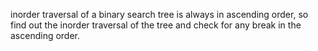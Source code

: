 inorder traversal of a binary search tree is always in ascending order, so find out the inorder traversal of the tree and check for any break in the ascending order.